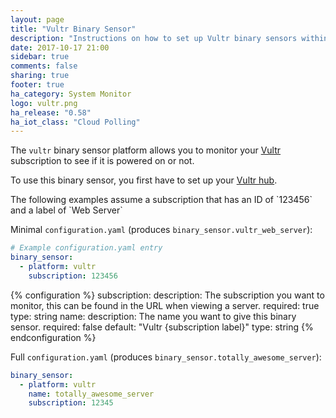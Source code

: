 ```yaml
---
layout: page
title: "Vultr Binary Sensor"
description: "Instructions on how to set up Vultr binary sensors within Home Assistant."
date: 2017-10-17 21:00
sidebar: true
comments: false
sharing: true
footer: true
ha_category: System Monitor
logo: vultr.png
ha_release: "0.58"
ha_iot_class: "Cloud Polling"
---
```


The `vultr` binary sensor platform allows you to monitor your [Vultr](https://www.vultr.com/) subscription to see if it is powered on or not.

To use this binary sensor, you first have to set up your [Vultr hub](/components/vultr/).

<p class='note'>
The following examples assume a subscription that has an ID of `123456` and a label of `Web Server`
</p>

Minimal `configuration.yaml` (produces `binary_sensor.vultr_web_server`):

```yaml
# Example configuration.yaml entry
binary_sensor:
  - platform: vultr
    subscription: 123456
```

{% configuration %}
subscription:
  description: The subscription you want to monitor, this can be found in the URL when viewing a server.
  required: true
  type: string
name:
  description: The name you want to give this binary sensor.
  required: false
  default: "Vultr {subscription label}"
  type: string
{% endconfiguration %}


Full `configuration.yaml` (produces `binary_sensor.totally_awesome_server`):

```yaml
binary_sensor:
  - platform: vultr
    name: totally_awesome_server
    subscription: 12345
```

